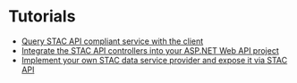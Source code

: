 # Tutorials

- [Query STAC API compliant service with the client](../notebooks/query-stac-api-with-clients.md)
- [Integrate the STAC API controllers into your ASP.NET Web API project](../notebooks/integrate-stac-api-controllers-into-aspnet-web-api-project.md)
- [Implement your own STAC data service provider and expose it via STAC API](../notebooks/implement-your-own-stac-data-service-provider-and-expose-it-via-stac-api.md)